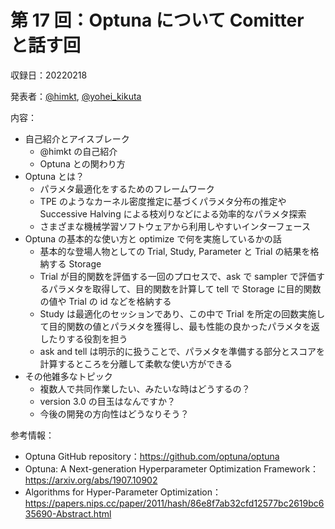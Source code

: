 # 第 17 回：Optuna について Comitter と話す回

収録日：20220218

発表者：[@himkt](https://twitter.com/himkt), [@yohei_kikuta](https://twitter.com/yohei_kikuta)  

内容：
- 自己紹介とアイスブレーク
  - @himkt の自己紹介
  - Optuna との関わり方
- Optuna とは？
  - パラメタ最適化をするためのフレームワーク
  - TPE のようなカーネル密度推定に基づくパラメタ分布の推定や Successive Halving による枝刈りなどによる効率的なパラメタ探索
  - さまざまな機械学習ソフトウェアから利用しやすいインターフェース
- Optuna の基本的な使い方と optimize で何を実施しているかの話
  - 基本的な登場人物としての Trial, Study, Parameter と Trial の結果を格納する Storage
  - Trial が目的関数を評価する一回のプロセスで、ask で sampler で評価するパラメタを取得して、目的関数を計算して tell で Storage に目的関数の値や Trial の id などを格納する
  - Study は最適化のセッションであり、この中で Trial を所定の回数実施して目的関数の値とパラメタを獲得し、最も性能の良かったパラメタを返したりする役割を担う
  - ask and tell は明示的に扱うことで、パラメタを準備する部分とスコアを計算するところを分離して柔軟な使い方ができる
- その他雑多なトピック
  - 複数人で共同作業したい、みたいな時はどうするの？
  - version 3.0 の目玉はなんですか？
  - 今後の開発の方向性はどうなりそう？

参考情報：

- Optuna GitHub repository：https://github.com/optuna/optuna
- Optuna: A Next-generation Hyperparameter Optimization Framework：https://arxiv.org/abs/1907.10902
- Algorithms for Hyper-Parameter Optimization：https://papers.nips.cc/paper/2011/hash/86e8f7ab32cfd12577bc2619bc635690-Abstract.html
